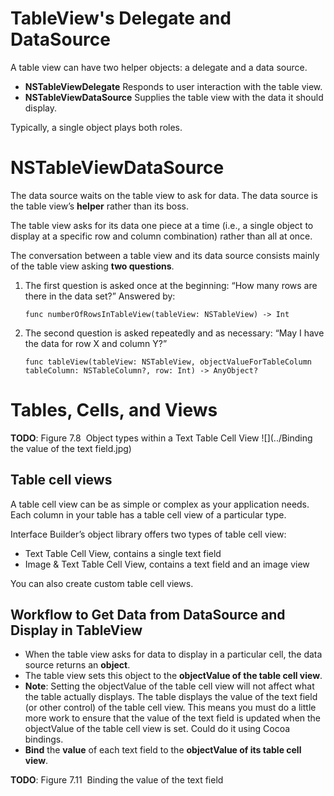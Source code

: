 # TableView's Delegate and DataSource

A table view can have two helper objects: a delegate and a data source.

- **NSTableViewDelegate**
Responds to user interaction with the table view.
- **NSTableViewDataSource**
Supplies the table view with the data it should display.

Typically, a single object plays both roles.
 
# NSTableViewDataSource
The data source waits on the table view to ask for data. The data source is the table view’s **helper** rather than its boss.

The table view asks for its data one piece at a time (i.e., a single object to display at a specific row and column combination) rather than all at once.

The conversation between a table view and its data source consists mainly of the table view asking **two questions**.

1. The first question is asked once at the beginning: “How many rows are there in the data set?” 
Answered by:

    `func numberOfRowsInTableView(tableView: NSTableView) -> Int`

2. The second question is asked repeatedly and as necessary: “May I have the data for row X and column Y?” 

    `func tableView(tableView: NSTableView,
                    objectValueForTableColumn tableColumn: NSTableColumn?,
                    row: Int) -> AnyObject?`

# Tables, Cells, and Views
**TODO**: Figure 7.8  Object types within a Text Table Cell View
![](../Binding the value of the text field.jpg)

## Table cell views

A table cell view can be as simple or complex as your application needs. Each column in your table has a table cell view of a particular type. 

Interface Builder’s object library offers two types of table cell view:

- Text Table Cell View, contains a single text field
- Image & Text Table Cell View, contains a text field and an image view

You can also create custom table cell views.

## Workflow to Get Data from DataSource and Display in TableView

- When the table view asks for data to display in a particular cell, the data source returns an **object**.
- The table view sets this object to the **objectValue of the table cell view**.
- **Note**: Setting the objectValue of the table cell view will not affect what the table actually displays. The table displays the value of the text field (or other control) of the table cell view. This means you must do a little more work to ensure that the value of the text field is updated when the objectValue of the table cell view is set. Could do it using Cocoa bindings.
- **Bind** the **value** of each text field to the **objectValue of its table cell view**.

**TODO**: Figure 7.11  Binding the value of the text field




